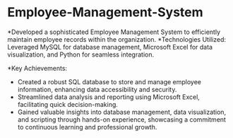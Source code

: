 # Employee-Management-System

*Developed a sophisticated Employee Management System to efficiently maintain employee records within the organization.
*Technologies Utilized: Leveraged MySQL for database management, Microsoft Excel for data visualization, and Python for seamless integration.

*Key Achievements:
- Created a robust SQL database to store and manage employee information, enhancing data accessibility and
security.
- Streamlined data analysis and reporting using Microsoft Excel, facilitating quick decision-making.
- Gained valuable insights into database management, data visualization, and scripting through hands-on
experience, showcasing a commitment to continuous learning and professional growth.

